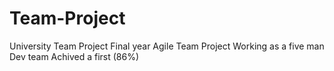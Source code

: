 # Team-Project
University Team Project
Final year Agile Team Project
Working as a five man Dev team
Achived a first (86%)

